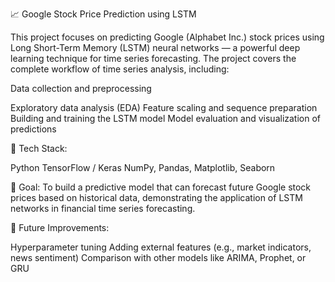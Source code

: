 📈 Google Stock Price Prediction using LSTM

This project focuses on predicting Google (Alphabet Inc.) stock prices using Long Short-Term Memory (LSTM) neural networks — a powerful deep learning technique for time series forecasting.
The project covers the complete workflow of time series analysis, including:

Data collection and preprocessing

Exploratory data analysis (EDA)
Feature scaling and sequence preparation
Building and training the LSTM model
Model evaluation and visualization of predictions

📌 Tech Stack:

Python
TensorFlow / Keras
NumPy, Pandas, Matplotlib, Seaborn

🔧 Goal:
To build a predictive model that can forecast future Google stock prices based on historical data, demonstrating the application of LSTM networks in financial time series forecasting.

🚀 Future Improvements:

Hyperparameter tuning
Adding external features (e.g., market indicators, news sentiment)
Comparison with other models like ARIMA, Prophet, or GRU
